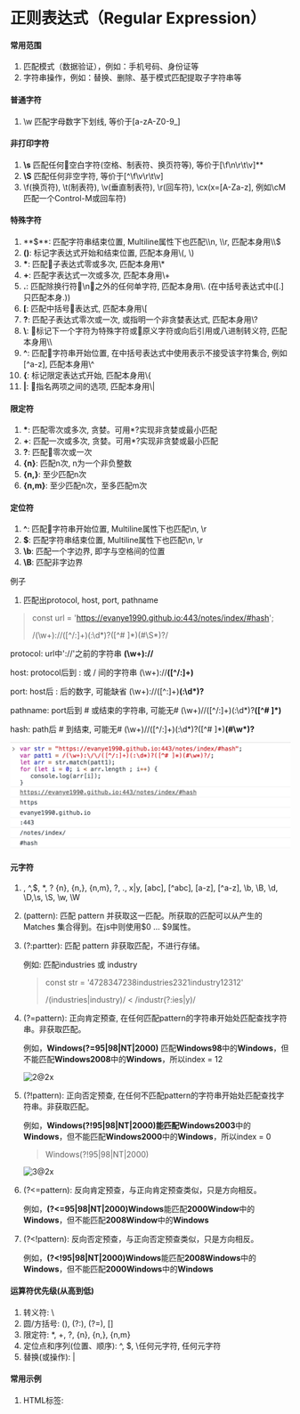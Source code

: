 # 正则表达式（Regular Expression）

#### 常用范围
1. 匹配模式（数据验证），例如：手机号码、身份证等
2. 字符串操作，例如：替换、删除、基于模式匹配提取子字符串等

#### 普通字符

1. \w 匹配字母数字下划线, 等价于[a-zA-Z0-9_]

#### 非打印字符
1. **\s** 匹配任何空白字符(空格、制表符、换页符等), 等价于[\f\n\r\t\v]**
2. **\S** 匹配任何非空字符, 等价于[^\f\v\r\t\v]
3. \f(换页符), \t(制表符), \v(垂直制表符), \r(回车符), \cx(x=[A-Za-z], 例如\cM匹配一个Control-M或回车符)

#### 特殊字符
1. **$**: 匹配字符串结束位置, Multiline属性下也匹配\\n, \\r, 匹配本身用\\$
2. **()**: 标记字表达式开始和结束位置, 匹配本身用\\(, \\)
3. **\***: 匹配子表达式零或多次, 匹配本身用\\*
4. **+**: 匹配字表达式一次或多次, 匹配本身用\\+
5. **.**: 匹配除换行符\n之外的任何单字符, 匹配本身用\\.   (在中括号表达式中([.]只匹配本身.))
6. **[**: 匹配中括号表达式, 匹配本身用\\[
7. **?**: 匹配子表达式零次或一次, 或指明一个非贪婪表达式, 匹配本身用\\?
8. **\\**: 标记下一个字符为特殊字符或原义字符或向后引用或八进制转义符, 匹配本身用\\\\
9. **^**:  匹配字符串开始位置, 在中括号表达式中使用表示不接受该字符集合, 例如[^a-z], 匹配本身用\\^
10. **{**: 标记限定表达式开始, 匹配本身用\\{
11. **|**: 指名两项之间的选项, 匹配本身用\\|

#### 限定符
1. **\***: 匹配零次或多次, 贪婪。可用*?实现非贪婪或最小匹配
2. **+**: 匹配一次或多次, 贪婪。可用*?实现非贪婪或最小匹配
3. **?**: 匹配零次或一次
4. **{n}**: 匹配n次, n为一个非负整数
5. **{n,}**: 至少匹配n次
6. **{n,m}**: 至少匹配n次，至多匹配m次

#### 定位符
1. **^**:  匹配字符串开始位置, Multiline属性下也匹配\\n, \\r
2. **$**: 匹配字符串结束位置, Multiline属性下也匹配\\n, \\r
3. **\\b**: 匹配一个字边界, 即字与空格间的位置
4. **\\B**: 匹配非字边界 



例子

1. 匹配出protocol, host, port, pathname

> const url = 'https://evanye1990.github.io:443/notes/index/#hash';
>
> /(\w+):\/\/(\[^/:]+)(:\d\*)?(\[^# ]\*)(#\S*)?/

protocol: url中'://'之前的字符串  **(\w+):\/\/**

host:  protocol后到 : 或 / 间的字符串 (\w+):\/\/**(\[^/:]+)**

port: host后 : 后的数字, 可能缺省 (\w+):\/\/([\^\:]+)**(:\d*)?**

pathname: port后到 # 或结束的字符串, 可能无# (\w+)\/\/([\^/:]+)(:\d*)?**([\^# ]\*)**

hash: path后 # 到结束, 可能无# (\w+)\/\/([\^/:]+)(:\d*)?([\^# ]\*)**(#\w\*)?**

![1@2x](./1@2x.png)

#### 元字符

1. \, ^,$, *, ? {n}, {n,}, {n,m}, ?, ., x|y, [abc], [\^abc], [a-z], [\^a-z], \b, \B, \d, \D,\s, \S, \w, \W

2. (pattern): 匹配 pattern 并获取这一匹配。所获取的匹配可以从产生的 Matches 集合得到。在js中则使用\$0 … \$9属性。

3. (?:partter): 匹配 pattern 非获取匹配，不进行存储。

   例如:  匹配industries 或 industry

   > const str = '4728347238industries2321industry12312'
   >
   > /(industries|industry)/  < /industr(?:ies|y)/

4. (?=pattern): 正向肯定预查, 在任何匹配pattern的字符串开始处匹配查找字符串。非获取匹配。

   例如，**Windows(?=95|98|NT|2000)** 匹配**Windows98**中的**Windows**，但不能匹配**Windows2008**中的**Windows**，所以index = 12

   ![2@2x](/Users/Yovin/notes/docs/20180411/2@2x.png)

5. (?!pattern): 正向否定预查, 在任何不匹配pattern的字符串开始处匹配查找字符串。非获取匹配。

   例如，**Windows(?!95|98|NT|2000)**能匹配**Windows2003**中的**Windows**，但不能匹配**Windows2000**中的**Windows**，所以index = 0

   > Windows(?!95|98|NT|2000)

   ![3@2x](/Users/Yovin/notes/docs/20180411/3@2x.png)

6. (?<=pattern): 反向肯定预查，与正向肯定预查类似，只是方向相反。

   例如，**(?<=95|98|NT|2000)Windows**能匹配**2000Window**中的**Windows**，但不能匹配**2008Window**中的**Windows**

7. (?<!pattern): 反向否定预查，与正向否定预查类似，只是方向相反。

   例如，**(?<!95|98|NT|2000)Windows**能匹配**2008Windows**中的**Windows**，但不能匹配**2000Windows**中的**Windows**

#### 运算符优先级(从高到低)

1. 转义符: \
2. 圆/方括号: \(\), \(?:), (?=), []
3. 限定符: *, +, ?, {n}, {n,}, {n,m}
4. 定位点和序列(位置、顺序): ^, $, \任何元字符, 任何元字符
5. 替换(或操作): |

#### 常用示例

1. HTML标签: 